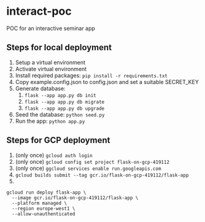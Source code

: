 # interact-poc
POC for an interactive seminar app

## Steps for local deployment

1. Setup a virtual environment
1. Activate virtual environment
1. Install required packages: ``pip install -r requirements.txt``
1. Copy example.config.json to config.json and set a suitable SECRET_KEY
1. Generate database:
    1. ``flask --app app.py db init``
    1. ``flask --app app.py db migrate``
    1. ``flask --app app.py db upgrade``
1. Seed the database: `python seed.py`
1. Run the app: ``python app.py``

## Steps for GCP deployment

1. (only once) ``gcloud auth login``
1. (only once) ``gcloud config set project flask-on-gcp-419112``
1. (only once) ``ggcloud services enable run.googleapis.com``
1. ``gcloud builds submit --tag gcr.io/flask-on-gcp-419112/flask-app``
1.
```
gcloud run deploy flask-app \
  --image gcr.io/flask-on-gcp-419112/flask-app \
  --platform managed \
  --region europe-west1 \
  --allow-unauthenticated
```
